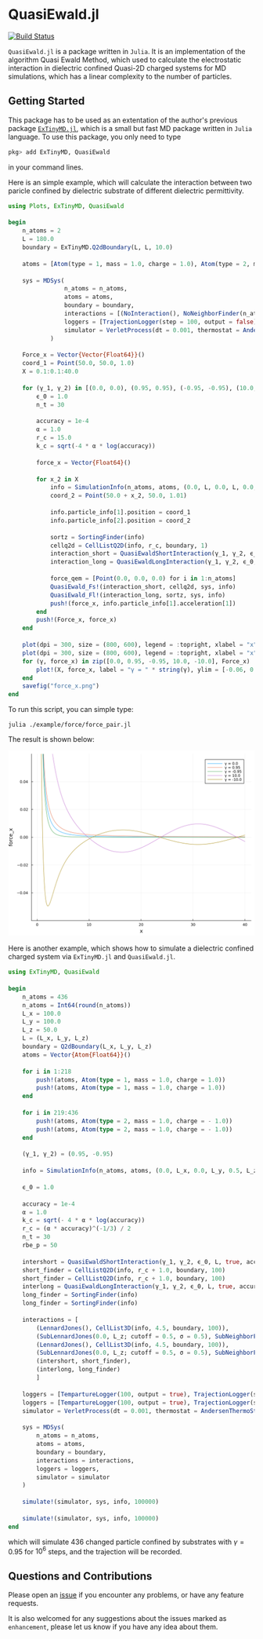 # QuasiEwald.jl

[![Build Status](https://github.com/ArrogantGao/QuasiEwald.jl/actions/workflows/CI.yml/badge.svg?branch=main)](https://github.com/ArrogantGao/QuasiEwald.jl/actions/workflows/CI.yml?query=branch%3Amain)

`QuasiEwald.jl` is a package written in `Julia`. 
It is an implementation of the algorithm Quasi Ewald Method, which used to calculate the electrostatic interaction in dielectric confined Quasi-2D charged systems for MD simulations, which has a linear complexity to the number of particles.

## Getting Started

This package has to be used as an extentation of the author's previous package [`ExTinyMD.jl`](https://github.com/ArrogantGao/ExTinyMD.jl), which is a small but fast MD package written in `Julia` language.
To use this package, you only need to type
```julia
pkg> add ExTinyMD, QuasiEwald
```
in your command lines.

Here is an simple example, which will calculate the interaction between two paricle confined by dielectric substrate of different dielectric permittivity.
```julia
using Plots, ExTinyMD, QuasiEwald

begin
    n_atoms = 2
    L = 180.0
    boundary = ExTinyMD.Q2dBoundary(L, L, 10.0) 

    atoms = [Atom(type = 1, mass = 1.0, charge = 1.0), Atom(type = 2, mass = 1.0, charge = -1.0)]

    sys = MDSys(
                n_atoms = n_atoms,
                atoms = atoms,
                boundary = boundary,
                interactions = [(NoInteraction(), NoNeighborFinder(n_atoms))],
                loggers = [TrajectionLogger(step = 100, output = false)],
                simulator = VerletProcess(dt = 0.001, thermostat = AndersenThermoStat(1.0, 0.05))
            )

    Force_x = Vector{Vector{Float64}}()
    coord_1 = Point(50.0, 50.0, 1.0)
    X = 0.1:0.1:40.0

    for (γ_1, γ_2) in [(0.0, 0.0), (0.95, 0.95), (-0.95, -0.95), (10.0, 10.0), (-10.0, -10.0)]
        ϵ_0 = 1.0
        n_t = 30

        accuracy = 1e-4
        α = 1.0
        r_c = 15.0
        k_c = sqrt(-4 * α * log(accuracy))

        force_x = Vector{Float64}()

        for x_2 in X
            info = SimulationInfo(n_atoms, atoms, (0.0, L, 0.0, L, 0.0, 10.0), boundary; min_r = 1.0, temp = 1.0)
            coord_2 = Point(50.0 + x_2, 50.0, 1.01)

            info.particle_info[1].position = coord_1
            info.particle_info[2].position = coord_2

            sortz = SortingFinder(info)
            cellq2d = CellListQ2D(info, r_c, boundary, 1)
            interaction_short = QuasiEwaldShortInteraction(γ_1, γ_2, ϵ_0, (L, L, 10.0), false, accuracy, α, n_atoms, r_c, n_t)
            interaction_long = QuasiEwaldLongInteraction(γ_1, γ_2, ϵ_0, (L, L, 10.0), false, accuracy, α, n_atoms, k_c, 0)
    
            force_qem = [Point(0.0, 0.0, 0.0) for i in 1:n_atoms]
            QuasiEwald_Fs!(interaction_short, cellq2d, sys, info)
            QuasiEwald_Fl!(interaction_long, sortz, sys, info)
            push!(force_x, info.particle_info[1].acceleration[1])
        end
        push!(Force_x, force_x)
    end

    plot(dpi = 300, size = (800, 600), legend = :topright, xlabel = "x", ylabel = "force_x")
    plot(dpi = 300, size = (800, 600), legend = :topright, xlabel = "x", ylabel = "force_x")
    for (γ, force_x) in zip([0.0, 0.95, -0.95, 10.0, -10.0], Force_x)
        plot!(X, force_x, label = "γ = " * string(γ), ylim = [-0.06, 0.06])
    end
    savefig("force_x.png")
end
```
To run this script, you can simple type:
```
julia ./example/force/force_pair.jl
```
The result is shown below:

![Force in x direction](./examples/force/force_x.png)


Here is another example, which shows how to simulate a dielectric confined charged system via `ExTinyMD.jl` and `QuasiEwald.jl`.
```julia
using ExTinyMD, QuasiEwald

begin
    n_atoms = 436
    n_atoms = Int64(round(n_atoms))
    L_x = 100.0
    L_y = 100.0
    L_z = 50.0
    L = (L_x, L_y, L_z)
    boundary = Q2dBoundary(L_x, L_y, L_z)
    atoms = Vector{Atom{Float64}}()

    for i in 1:218
        push!(atoms, Atom(type = 1, mass = 1.0, charge = 1.0))
        push!(atoms, Atom(type = 1, mass = 1.0, charge = 1.0))
    end

    for i in 219:436
        push!(atoms, Atom(type = 2, mass = 1.0, charge = - 1.0))
        push!(atoms, Atom(type = 2, mass = 1.0, charge = - 1.0))
    end

    (γ_1, γ_2) = (0.95, -0.95)

    info = SimulationInfo(n_atoms, atoms, (0.0, L_x, 0.0, L_y, 0.5, L_z - 0.5), boundary; min_r = 2.0, temp = 1.0)

    ϵ_0 = 1.0

    accuracy = 1e-4
    α = 1.0
    k_c = sqrt(- 4 * α * log(accuracy))
    r_c = (α * accuracy)^(-1/3) / 2
    n_t = 30
    rbe_p = 50

    intershort = QuasiEwaldShortInteraction(γ_1, γ_2, ϵ_0, L, true, accuracy, α, n_atoms, r_c, n_t)
    short_finder = CellListQ2D(info, r_c + 1.0, boundary, 100)
    short_finder = CellListQ2D(info, r_c + 1.0, boundary, 100)
    interlong = QuasiEwaldLongInteraction(γ_1, γ_2, ϵ_0, L, true, accuracy, α, n_atoms, k_c, rbe_p)
    long_finder = SortingFinder(info)
    long_finder = SortingFinder(info)

    interactions = [
        (LennardJones(), CellList3D(info, 4.5, boundary, 100)),
        (SubLennardJones(0.0, L_z; cutoff = 0.5, σ = 0.5), SubNeighborFinder(1.0, info, 0.0, L_z)), 
        (LennardJones(), CellList3D(info, 4.5, boundary, 100)),
        (SubLennardJones(0.0, L_z; cutoff = 0.5, σ = 0.5), SubNeighborFinder(1.0, info, 0.0, L_z)), 
        (intershort, short_finder),
        (interlong, long_finder)
        ]

    loggers = [TempartureLogger(100, output = true), TrajectionLogger(step = 100, output = true)]
    loggers = [TempartureLogger(100, output = true), TrajectionLogger(step = 100, output = true)]
    simulator = VerletProcess(dt = 0.001, thermostat = AndersenThermoStat(1.0, 0.05))

    sys = MDSys(
        n_atoms = n_atoms,
        atoms = atoms,
        boundary = boundary,
        interactions = interactions,
        loggers = loggers,
        simulator = simulator
    )

    simulate!(simulator, sys, info, 100000)

    simulate!(simulator, sys, info, 100000)
end
```
which will simulate 436 changed particle confined by substrates with $\gamma = 0.95$ for $10^6$ steps, and the trajection will be recorded.

## Questions and Contributions

Please open an [issue](https://github.com/ArrogantGao/QuasiEwald.jl/issues)
if you encounter any problems, or have any feature requests.

It is also welcomed for any suggestions about the issues marked as `enhancement`, please let us know if you have any idea about them.